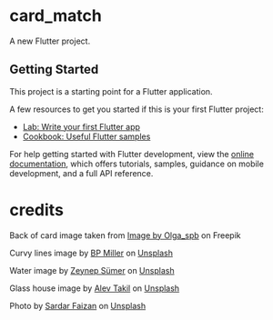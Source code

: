 # card_match

A new Flutter project.

## Getting Started

This project is a starting point for a Flutter application.

A few resources to get you started if this is your first Flutter project:

- [Lab: Write your first Flutter app](https://docs.flutter.dev/get-started/codelab)
- [Cookbook: Useful Flutter samples](https://docs.flutter.dev/cookbook)

For help getting started with Flutter development, view the
[online documentation](https://docs.flutter.dev/), which offers tutorials,
samples, guidance on mobile development, and a full API reference.

# credits
Back of card image taken from [Image by Olga_spb](https://www.freepik.com/free-vector/monochromatic-crowns-pattern_898717.htm#query=fluer%20de%20lis&position=23&from_view=search&track=ais) on Freepik

Curvy lines image by [BP Miller](https://unsplash.com/@bp_miller?utm_source=unsplash&utm_medium=referral&utm_content=creditCopyText) on [Unsplash](https://unsplash.com/photos/-TnlLhj46iQ?utm_source=unsplash&utm_medium=referral&utm_content=creditCopyText)
  
Water image by [Zeynep Sümer](https://unsplash.com/@ispywithmylittleeye?utm_source=unsplash&utm_medium=referral&utm_content=creditCopyText) on [Unsplash](https://unsplash.com/photos/e96xL67JrfM?utm_source=unsplash&utm_medium=referral&utm_content=creditCopyText)

Glass house image by [Alev Takil](https://unsplash.com/@alevisionco?utm_source=unsplash&utm_medium=referral&utm_content=creditCopyText) on [Unsplash](https://unsplash.com/photos/eDMQgYbKhiU?utm_source=unsplash&utm_medium=referral&utm_content=creditCopyText)

Photo by [Sardar Faizan](https://unsplash.com/@nexio?utm_source=unsplash&utm_medium=referral&utm_content=creditCopyText) on [Unsplash](https://unsplash.com/photos/FPXFyGPOlrE?utm_source=unsplash&utm_medium=referral&utm_content=creditCopyText)
  
